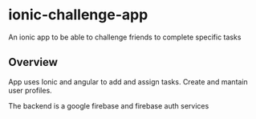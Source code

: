# ionic-challenge-app
An ionic app to be able to challenge friends to complete specific tasks 

## Overview
App uses Ionic and angular to add and assign tasks.
Create and mantain user profiles.

The backend is a google firebase and firebase auth services
